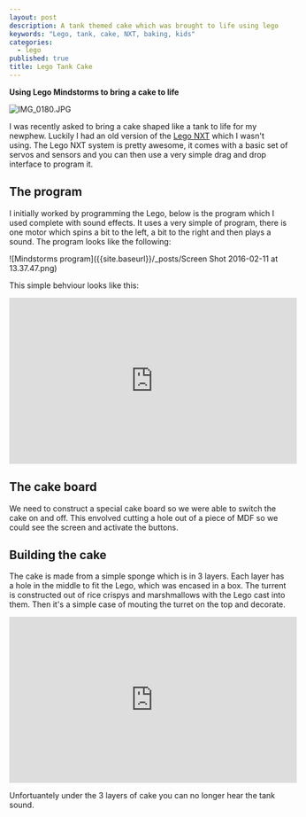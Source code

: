 ```yaml
---
layout: post
description: A tank themed cake which was brought to life using lego
keywords: "Lego, tank, cake, NXT, baking, kids"
categories: 
  - lego
published: true
title: Lego Tank Cake
---
```



**Using Lego Mindstorms to bring a cake to life**

![IMG_0180.JPG]({{site.baseurl}}/_posts/IMG_0180.JPG)

I was recently asked to bring a cake shaped like a tank to life for my newphew. Luckily I had an old version of the [Lego NXT](http://www.amazon.co.uk/gp/product/B00BMKLVJ6/ref=as_li_tl?ie=UTF8&camp=1634&creative=19450&creativeASIN=B00BMKLVJ6&linkCode=as2&tag=dtsn-21) which I wasn't using. The Lego NXT system is pretty awesome, it comes with a basic set of servos and sensors and you can then use a very simple drag and drop interface to program it.

## The program
I initially worked by programming the Lego, below is the program which I used complete with sound effects. It uses a very simple of program, there is one motor which spins a bit to the left, a bit to the right and then plays a sound. The program looks like the following:

![Mindstorms program]({{site.baseurl}}/_posts/Screen Shot 2016-02-11 at 13.37.47.png)

This simple behviour looks like this:

<iframe width="520" height="300" src="https://www.youtube.com/embed/t_3O9F7QgKw" frameborder="0" allowfullscreen></iframe>

## The cake board
We need to construct a special cake board so we were able to switch the cake on and off. This envolved cutting a hole out of a piece of MDF so we could see the screen and activate the buttons.

## Building the cake
The cake is made from a simple sponge which is in 3 layers. Each layer has a hole in the middle to fit the Lego, which was encased in a box. The turrent is constructed out of rice crispys and marshmallows with the Lego cast into them. Then it's a simple case of mouting the turret on the top and decorate.

<iframe width="520" height="300" src="https://www.youtube.com/embed/iDYl96lMhKU" frameborder="0" allowfullscreen></iframe>

Unfortuantely under the 3 layers of cake you can no longer hear the tank sound.

